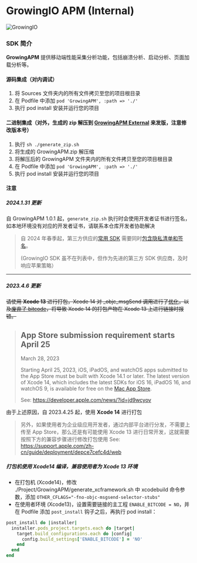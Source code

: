 GrowingIO APM (Internal)
======
![GrowingIO](https://www.growingio.com/vassets/images/home_v3/gio-logo-primary.svg) 

### SDK 简介

**GrowingAPM** 提供移动端性能采集分析功能，包括崩溃分析、启动分析、页面加载分析等。


#### 源码集成（对内调试）

1. 将 Sources 文件夹内的所有文件拷贝至您的项目根目录
2. 在 Podfile 中添加 `pod 'GrowingAPM', :path => './'`
3. 执行 pod install 安装并运行您的项目

#### 二进制集成（对外，生成的 zip 解压到 [GrowingAPM External](https://github.com/growingio/growingio-sdk-ios-performance-ext) 来发版，注意修改版本号）

1. 执行 `sh ./generate_zip.sh`
2. 将生成的 GrowingAPM.zip 解压缩
3. 将解压后的 GrowingAPM 文件夹内的所有文件拷贝至您的项目根目录
4. 在 Podfile 中添加 `pod 'GrowingAPM', :path => './'`
5. 执行 pod install 安装并运行您的项目

#### 注意

##### 2024.1.31 更新

自 GrowingAPM 1.0.1 起，`generate_zip.sh` 执行时会使用开发者证书进行签名，如本地环境没有对应的开发者证书，请联系本仓库开发者协助解决

> 自 2024 年春季起，第三方供应的[常用 SDK](https://developer.apple.com/support/third-party-SDK-requirements/) 需要同时[包含隐私清单和签名](https://developer.apple.com/news/?id=r1henawx)。
>
> (GrowingIO SDK 虽不在列表中，但作为先进的第三方 SDK 供应商，及时响应苹果策略）

---

##### 2023.4.6 更新

~~请使用 **Xcode 13** 进行打包，Xcode 14 对 _objc_msgSend 调用进行了[优化](https://www.wwdcnotes.com/notes/wwdc22/110363/)，以及[废弃了 bitcode](https://developer.apple.com/documentation/Xcode-Release-Notes/xcode-14-release-notes#Deprecations)，将导致 Xcode 14 的打包产物在 Xcode 13 上进行链接时报错。~~

> ## App Store submission requirement starts April 25
>
> March 28, 2023
>
> Starting April 25, 2023, iOS, iPadOS, and watchOS apps submitted to the App Store must be built with Xcode 14.1 or later. The latest version of Xcode 14, which includes the latest SDKs for iOS 16, iPadOS 16, and watchOS 9, is available for free on the [Mac App Store](https://apps.apple.com/us/app/xcode/id497799835?mt=12).
>
> See: https://developer.apple.com/news/?id=jd9wcyov

由于上述原因，自 2023.4.25 起，使用 **Xcode 14** 进行打包

> 另外，如果使用者为企业级应用开发者，通过内部平台进行分发，不需要上传至 App Store，那么还是有可能使用 Xcode 13 进行日常开发，这就需要按照下方的兼容步骤进行修改打包使用
> See: https://support.apple.com/zh-cn/guide/deployment/depce7cefc4d/web

##### 打包机使用 Xcode14 编译，兼容使用者为 Xcode 13 环境

 - 在打包机 (Xcode14)，修改 ./Project/GrowingAPM/generate_xcframework.sh 中 xcodebuild 命令参数，添加 `OTHER_CFLAGS="-fno-objc-msgsend-selector-stubs"`
 - 在使用者环境 (Xcode13)，设置需要链接的主工程 `ENABLE_BITCODE = NO`，并在 Podfile 添加 `post_install` 钩子之后，再执行 pod install：

```ruby
post_install do |installer|
  installer.pods_project.targets.each do |target|
    target.build_configurations.each do |config|
      config.build_settings['ENABLE_BITCODE'] = 'NO'
    end
  end
end
```
